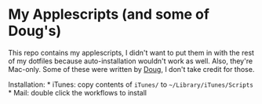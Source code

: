 # My Applescripts (and some of Doug's)
This repo contains my applescripts, I didn't want to put them in with the rest of my dotfiles because auto-installation wouldn't work as well. Also, they're Mac-only. Some of these were written by [Doug](http://dougscripts.com), I don't take credit for those.

Installation:
    * iTunes: copy contents of `iTunes/` to `~/Library/iTunes/Scripts`
    * Mail: double click the workflows to install
